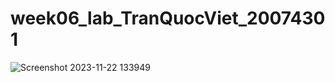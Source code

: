 # week06_lab_TranQuocViet_20074301

![Screenshot 2023-11-22 133949](https://github.com/QViet1282/week06_lab_TranQuocViet_20074301/assets/82232120/013dc66f-927e-4920-af9c-c931bcc1fb6a)
